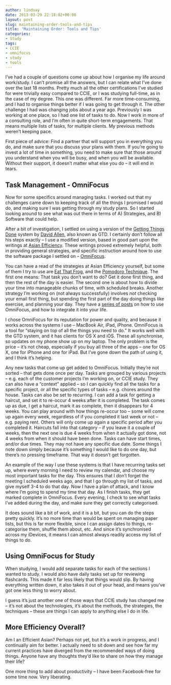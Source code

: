 ```yaml
---
author: lindsay
date: 2013-03-29 22:18:02+00:00
layout: post
slug: maintaining-order-tools-and-tips
title: 'Maintaining Order: Tools and Tips'
categories:
- Study
tags:
- CCIE
- omnifocus
- study
- tools
---
```


I’ve had a couple of questions come up about how I organise my life around work/study. I can’t promise all the answers, but I can relate what I’ve done over the last 18 months. Pretty much all the other certifications I’ve studied for were trivially easy compared to CCIE, or I was studying full-time, as in the case of my degree. This one was different. Far more time-consuming, and I had to organise things better if I was going to get through it. The other challenge I had was changing jobs about a year ago. Previously I was working at one place, so I had one list of tasks to do. Now I work in more of a consulting role, and I’m often in quite short-term engagements. That means multiple lists of tasks, for multiple clients. My previous methods weren’t keeping pace.

First piece of advice: Find a partner that will support you in everything you do, and make sure that you discuss your plans with them. If you’re going to invest a lot of time in something, you need to make sure that those around you understand when you will be busy, and when you will be available. Without their support, it doesn’t matter what else you do – it will end in tears.


## Task Management - OmniFocus


Now for some specifics around managing tasks. I worked out that my challenges came down to keeping track of all the things I promised I would do, and making sure I was getting through my study plans. So I started looking around to see what was out there in terms of A) Strategies, and B) Software that could help.

After a bit of investigation, I settled on using a version of the [Getting Things Done](http://en.wikipedia.org/wiki/Getting_Things_Done) system by [David Allen](http://www.davidco.com/), also known as GTD. I certainly don’t follow all his steps exactly – I use a modified version, based in good part upon the writings at [Asian Efficiency](http://www.asianefficiency.com/). These writings proved extremely helpful, both in providing general strategies, and specific instruction around how to use the software package I settled on – [OmniFocus](http://www.omnigroup.com/products/omnifocus/).

You can have a read of the strategies at Asian Efficiency yourself, but some of them I try to use are [Eat That Frog](http://www.asianefficiency.com/habits/eat-that-frog-most-important-tasks-morning/), and the [Pomodoro Technique](http://www.asianefficiency.com/motivation/become-more-productive-with-the-pomodoro-technique/). The first one means: That task you don’t want to do? Get it done first thing, and then the rest of the day is easier. The second one is about how to divide your time into manageable chunks of time, with scheduled breaks. Another strategy I’m working on (not always successfully) involves _not_ checking your email first thing, but spending the first part of the day doing things like exercise, and planning your day. They have a [series of posts](http://www.asianefficiency.com/omnifocus/) on how to use OmniFocus, and how to integrate it into your life.

I chose OmniFocus for its reputation for power and quality, and because it works across the systems I use – MacBook Air, iPad, iPhone. OmniFocus is a tool for “staying on top of all the things you need to do.” It works well with the GTD system, and it has clients for OS X and iOS. These all synchronise, so updates on my phone show up on my laptop. The only problem is the price – it’s not cheap, especially if you buy all three of the apps – one for OS X, one for iPhone and one for iPad. But I’ve gone down the path of using it, and I think it’s helping.

Any new tasks that come up get added to OmniFocus. Initially they’re not sorted – that gets done once per day. Tasks are grouped by various projects – e.g. each of the customer projects I’m working on, or CCIE study. They can also have a “context” applied – so I can quickly find all the tasks for a specific project, or all the specific types of tasks – e.g. chores around the house. Tasks can also be set to recurring. I can add a task for getting a haircut, and set it to re-occur 4 weeks after it is completed. The task comes up as due, I get a haircut, mark it as complete, then it disappears for 4 weeks. You can play around with how things re-occur too – some will come up again every week, regardless of if you completed it last week or not – e.g. paying rent. Others will only come up again a specific period after you completed it. Haircuts fall into that category – if you leave it a couple of weeks, then the next one is due 4 weeks from when it actually got done, not 4 weeks from when it should have been done. Tasks can have start times, and/or due times. They may not have any specific due date. Some things I note down simply because it’s something I would like to do one day, but there’s no pressing timeframe. That way it doesn’t get forgotten.

An example of the way I use these systems is that I have recurring tasks set up, where every morning I need to review my calendar, and choose my most important tasks for the day. This ensures that I don’t forget the meeting I scheduled weeks ago, and that I go through my list of tasks, and give myself 3-4 to do that day. Now I have a plan of attack, and I know where I’m going to spend my time that day. As I finish tasks, they get marked complete in OmniFocus. Every evening, I check to see what tasks I’ve added during the day, and make sure they get correctly categorised.

It does sound like a bit of work, and it is a bit, but you can do the steps pretty quickly. It’s no more time than would be spent on managing paper lists, but this is far more flexible, since I can assign dates to things, re-categorise them, shuffle them about, etc. And since it’s synchronised across my iDevices, it means I can almost always readily access my list of things to do.


## Using OmniFocus for Study


When studying, I would add separate tasks for each of the sections I wanted to study. I would also have daily tasks set up for reviewing flashcards. This made it far less likely that things would slip. By having everything written down, it also takes it out of your head, and means you’ve got one less thing to worry about.

I guess it’s just another one of those ways that CCIE study has changed me – it’s not about the technologies, it’s about the methods, the strategies, the techniques – these are things I can apply to anything else I do in life.


## More Efficiency Overall?


Am I an Efficient Asian? Perhaps not yet, but it’s a work in progress, and I continually aim for better. I actually need to sit down and see how far my current practices have diverged from the recommended ways of doing things. Anyone have any thoughts they’d like to share on how they manage their life?

One more thing to add about productivity – I have been Facebook-free for some time now. Very liberating.
